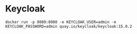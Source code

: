 # Keycloak


```CMD
docker run -p 8080:8080 -e KEYCLOAK_USER=admin -e KEYCLOAK_PASSWORD=admin quay.io/keycloak/keycloak:15.0.2



```